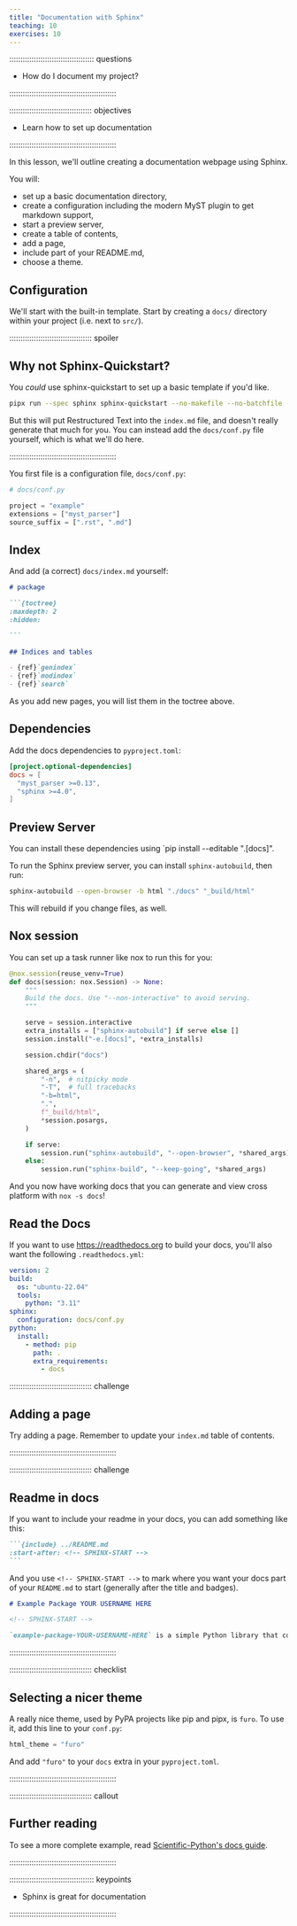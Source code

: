 ```yaml
---
title: "Documentation with Sphinx"
teaching: 10
exercises: 10
---
```


:::::::::::::::::::::::::::::::::::::: questions

- How do I document my project?

::::::::::::::::::::::::::::::::::::::::::::::::

::::::::::::::::::::::::::::::::::::: objectives

- Learn how to set up documentation

::::::::::::::::::::::::::::::::::::::::::::::::

In this lesson, we'll outline creating a documentation webpage using Sphinx.

You will:

- set up a basic documentation directory,
- create a configuration including the modern MyST plugin to get markdown support,
- start a preview server,
- create a table of contents,
- add a page,
- include part of your README.md,
- choose a theme.

## Configuration

We'll start with the built-in template. Start by creating a `docs/` directory
within your project (i.e. next to `src/`).

::::::::::::::::::::::::::::::::::::: spoiler

## Why not Sphinx-Quickstart?

You _could_ use sphinx-quickstart to set up a basic template if you'd like.

```bash
pipx run --spec sphinx sphinx-quickstart --no-makefile --no-batchfile --ext-autodoc --ext-intersphinx --extensions myst_parser --suffix .md docs
```

But this will put Restructured Text into the `index.md` file, and doesn't really generate that much for you. You can instead add the `docs/conf.py` file yourself, which is what we'll do here.

::::::::::::::::::::::::::::::::::::::::::::::::

You first file is a configuration file, `docs/conf.py`:

```python
# docs/conf.py

project = "example"
extensions = ["myst_parser"]
source_suffix = [".rst", ".md"]
```

## Index

And add (a correct) `docs/index.md` yourself:

````md
# package

```{toctree}
:maxdepth: 2
:hidden:

```

## Indices and tables

- {ref}`genindex`
- {ref}`modindex`
- {ref}`search`
````

As you add new pages, you will list them in the toctree above.

## Dependencies

Add the docs dependencies to `pyproject.toml`:

```toml
[project.optional-dependencies]
docs = [
  "myst_parser >=0.13",
  "sphinx >=4.0",
]
```

## Preview Server

You can install these dependencies using `pip install --editable ".[docs]".

To run the Sphinx preview server, you can install `sphinx-autobuild`, then run:

```bash
sphinx-autobuild --open-browser -b html "./docs" "_build/html"
```

This will rebuild if you change files, as well.

## Nox session

You can set up a task runner like nox to run this for you:

```python
@nox.session(reuse_venv=True)
def docs(session: nox.Session) -> None:
    """
    Build the docs. Use "--non-interactive" to avoid serving.
    """

    serve = session.interactive
    extra_installs = ["sphinx-autobuild"] if serve else []
    session.install("-e.[docs]", *extra_installs)

    session.chdir("docs")

    shared_args = (
        "-n",  # nitpicky mode
        "-T",  # full tracebacks
        "-b=html",
        ".",
        f"_build/html",
        *session.posargs,
    )

    if serve:
        session.run("sphinx-autobuild", "--open-browser", *shared_args)
    else:
        session.run("sphinx-build", "--keep-going", *shared_args)
```

And you now have working docs that you can generate and view cross platform with `nox -s docs`!

## Read the Docs

If you want to use https://readthedocs.org to build your docs, you'll also want the following `.readthedocs.yml`:

```yaml
version: 2
build:
  os: "ubuntu-22.04"
  tools:
    python: "3.11"
sphinx:
  configuration: docs/conf.py
python:
  install:
    - method: pip
      path: .
      extra_requirements:
        - docs
```

::::::::::::::::::::::::::::::::::::: challenge

## Adding a page

Try adding a page. Remember to update your `index.md` table of contents.

::::::::::::::::::::::::::::::::::::::::::::::::

::::::::::::::::::::::::::::::::::::: challenge

## Readme in docs

If you want to include your readme in your docs, you can add something like this:

````md
```{include} ../README.md
:start-after: <!-- SPHINX-START -->
```
````

And you use `<!-- SPHINX-START -->` to mark where you want your docs part of
your `README.md` to start (generally after the title and badges).

```markdown
# Example Package YOUR USERNAME HERE

<!-- SPHINX-START -->

`example-package-YOUR-USERNAME-HERE` is a simple Python library that contains a single function for rescaling arrays.
```

::::::::::::::::::::::::::::::::::::::::::::::::

::::::::::::::::::::::::::::::::::::: checklist

## Selecting a nicer theme

A really nice theme, used by PyPA projects like pip and pipx, is `furo`. To use it, add this line to your `conf.py`:

```python
html_theme = "furo"
```

And add `"furo"` to your `docs` extra in your `pyproject.toml`.

::::::::::::::::::::::::::::::::::::::::::::::::

::::::::::::::::::::::::::::::::::::: callout

## Further reading

To see a more complete example, read [Scientific-Python's docs guide](https://learn.scientific-python.org/development/guides/docs/).

::::::::::::::::::::::::::::::::::::::::::::::::

:::::::::::::::::::::::::::::::::::::: keypoints

- Sphinx is great for documentation

::::::::::::::::::::::::::::::::::::::::::::::::
